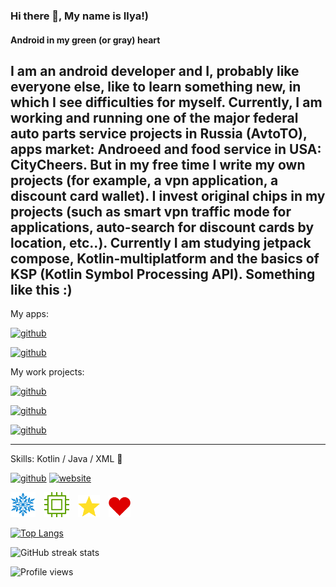 ### Hi there 👋, My name is Ilya!)
#### Android in my green (or gray) heart
I am an android developer and I, probably like everyone else, like to learn something new, in which I see difficulties for myself. Currently, I am working and running one of the major federal auto parts service projects in Russia (AvtoTO), apps market: Androeed and food service in USA: CityCheers. But in my free time I write my own projects (for example, a vpn application, a discount card wallet). I invest original chips in my projects (such as smart vpn traffic mode for applications, auto-search for discount cards by location, etc..). Currently I am studying jetpack compose, Kotlin-multiplatform and the basics of KSP (Kotlin Symbol Processing API). Something like this :)
------------------
My apps: 

[<img src='https://play-lh.googleusercontent.com/Jx6Hy6_eMnKOiI_lBoVzvrp0nq-ptIV-mLTj7K2DE7MEA36mF8gRh2dGLoTlxY9Or6U=w240-h480-rw' alt='github'  width='32' height='32'>](https://play.google.com/store/apps/details?id=gcu.product.mcard)

[<img src='https://play-lh.googleusercontent.com/mqoghhjPWzLnzsd17qK_lBOU4EyYNDXSbIDvOBWtQXYAcXM1mX5VPYuYayiEV-BfTbM=w240-h480-rw' alt='github'  width='32' height='32'>](https://play.google.com/store/apps/details?id=gcu.product.supplevpn)

My work projects:
  
[<img src='https://play-lh.googleusercontent.com/ORwhhiW7Wn1CguTaXVI_1vgDFmQ2eaWfs5rLEN5VH1wttl6CpRUnyW63CvySyEtFDmg=w240-h480-rw' alt='github' width='32' height='32'>](https://play.google.com/store/apps/details?id=ru.avtoto.app)
  
[<img src='https://play-lh.googleusercontent.com/ftVRlZxov0miE7vAEBmUB9Sm8ZPNGyAIUVKxUELEgH3npqeoiYDeVubAfxVi84S7_ia8=w240-h480-rw' alt='github'  width='32' height='32'>](https://play.google.com/store/apps/details?id=com.expresscheck) 

[<img src='https://play-lh.googleusercontent.com/r9ZI-qg736pO-VBflASU2HCTKZRAZQWf0kwrYP8GBa2IA65r5-AGOpA78jYVLigO7VU=w240-h480-rw' alt='github'  width='32' height='32'>](https://play.google.com/store/apps/details?id=ru.webant.tizer)

------------------

Skills: Kotlin / Java / XML 🔭 

[<img src='https://cdn.jsdelivr.net/npm/simple-icons@3.0.1/icons/github.svg' alt='github' height='40'>](https://github.com/Ilyandr)  [<img src='https://cdn.jsdelivr.net/npm/simple-icons@3.0.1/icons/icloud.svg' alt='website' height='40'>](https://play.google.com/store/apps/dev?id=6227604449612294907)  

<a href='https://archiveprogram.github.com/'><img src='https://raw.githubusercontent.com/acervenky/animated-github-badges/master/assets/acbadge.gif' width='40' height='40'></a> <a href='https://docs.github.com/en/developers'><img src='https://raw.githubusercontent.com/acervenky/animated-github-badges/master/assets/devbadge.gif' width='40' height='40'></a> <a href='https://stars.github.com/'><img src='https://raw.githubusercontent.com/acervenky/animated-github-badges/master/assets/starbadge.gif' width='35' height='35'></a> <a href='https://docs.github.com/en/github/supporting-the-open-source-community-with-github-sponsors'><img src='https://raw.githubusercontent.com/acervenky/animated-github-badges/master/assets/sponsorbadge.gif' width='35' height='35'></a> 

[![Top Langs](https://github-readme-stats.vercel.app/api/top-langs/?username=Ilyandr)](https://github.com/anuraghazra/github-readme-stats)

![GitHub streak stats](https://streak-stats.demolab.com/?user=Ilyandr)  

![Profile views](https://gpvc.arturio.dev/Ilyandr)  
